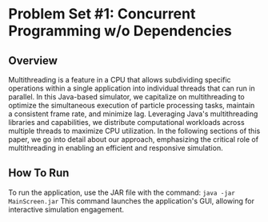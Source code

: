 # Problem Set #1: Concurrent Programming w/o Dependencies

## Overview

Multithreading is a feature in a CPU that allows subdividing specific operations within a single application into individual threads that can run in parallel. In this Java-based simulator, we capitalize on multithreading to  optimize the simultaneous execution of particle processing tasks, maintain a consistent frame rate, and minimize lag. Leveraging Java's multithreading libraries and capabilities, we distribute computational workloads across multiple threads to maximize CPU utilization. In the following sections of this paper, we go into detail about our approach, emphasizing the critical role of multithreading in enabling an efficient and responsive simulation.


## How To Run

To run the application, use the JAR file with the command:
``` java -jar MainScreen.jar ```
This command launches the application's GUI, allowing for interactive simulation engagement.
